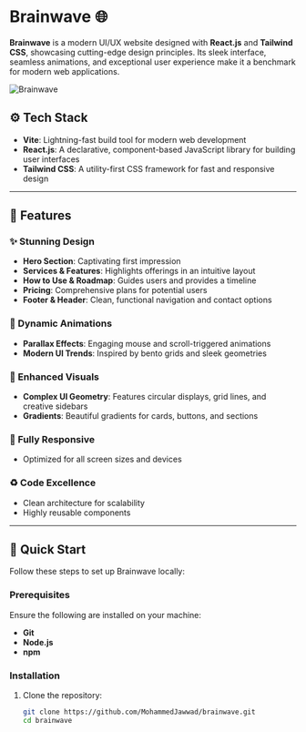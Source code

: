 # Brainwave 🌐  

**Brainwave** is a modern UI/UX website designed with **React.js** and **Tailwind CSS**, showcasing cutting-edge design principles. Its sleek interface, seamless animations, and exceptional user experience make it a benchmark for modern web applications.  

![Brainwave](path-to-your-image.jpg) 

## ⚙️ Tech Stack  
- **Vite**: Lightning-fast build tool for modern web development  
- **React.js**: A declarative, component-based JavaScript library for building user interfaces  
- **Tailwind CSS**: A utility-first CSS framework for fast and responsive design  

---

## 🔋 Features  

### ✨ Stunning Design  
- **Hero Section**: Captivating first impression  
- **Services & Features**: Highlights offerings in an intuitive layout  
- **How to Use & Roadmap**: Guides users and provides a timeline  
- **Pricing**: Comprehensive plans for potential users  
- **Footer & Header**: Clean, functional navigation and contact options  

### 🚀 Dynamic Animations  
- **Parallax Effects**: Engaging mouse and scroll-triggered animations  
- **Modern UI Trends**: Inspired by bento grids and sleek geometries  

### 🎨 Enhanced Visuals  
- **Complex UI Geometry**: Features circular displays, grid lines, and creative sidebars  
- **Gradients**: Beautiful gradients for cards, buttons, and sections  

### 🌟 Fully Responsive  
- Optimized for all screen sizes and devices  

### ♻️ Code Excellence  
- Clean architecture for scalability  
- Highly reusable components  

---

## 🤸 Quick Start  

Follow these steps to set up Brainwave locally:  

### Prerequisites  
Ensure the following are installed on your machine:  
- **Git**  
- **Node.js**  
- **npm**  

### Installation  
1. Clone the repository:  
   ```bash  
   git clone https://github.com/MohammedJawwad/brainwave.git  
   cd brainwave  
